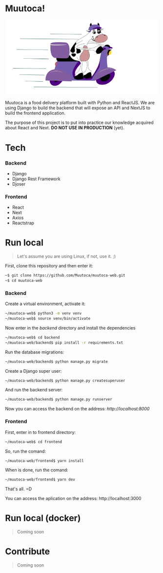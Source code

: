 # Muutoca!

<p align="center">
  <img src="muutoca.png">
</p>

Muutoca is a food delivery platform built with Python and ReactJS. We are using Django to build the backend that will expose an API and NextJS to build the frontend application.

The purpose of this project is to put into practice our knowledge acquired about React and Next. **DO NOT USE IN PRODUCTION** (yet).

# Tech

### Backend

- Django
- Django Rest Framework
- Djoser

### Frontend

- React
- Next
- Axios
- Reactstrap

# Run local

> Let's assume you are using Linux, if not, use it. ;)

First, clone this repository and then enter it:

```bash
~$ git clone https://github.com/Muutoca/muutoca-web.git
~$ cd muutoca-web
```

### Backend

Create a virtual environment, activate it:

```bash
~/muutoca-web$ python3 -m venv venv
~/muutoca-web$ source venv/bin/activate
```

Now enter in the _backend_ directory and install the dependencies

```bash
~/muutoca-web$ cd backend
~/muutoca-web/backend$ pip install -r requirements.txt
```

Run the database migrations:

```bash
~/muutoca-web/backend$ python manage.py migrate
```

Create a Django super user:

```bash
~/muutoca-web/backend$ python manage.py createsuperuser
```

And run the backend server:

```bash
~/muutoca-web/backend$ python manage.py runserver
```

Now you can access the backend on the address: _http://localhost:8000_

### Frontend

First, enter in to frontend directory:

```bash
~/muutoca-web$ cd frontend
```

So, run the comand:

```bash
~/muutoca-web/frontend$ yarn install
```

When is done, run the comand:

```bash
~/muutoca-web/frontend$ yarn dev
```

That's all. =D

You can access the aplication on the address: http://localhost:3000

# Run local (docker)

> Coming soon

# Contribute

> Coming soon
